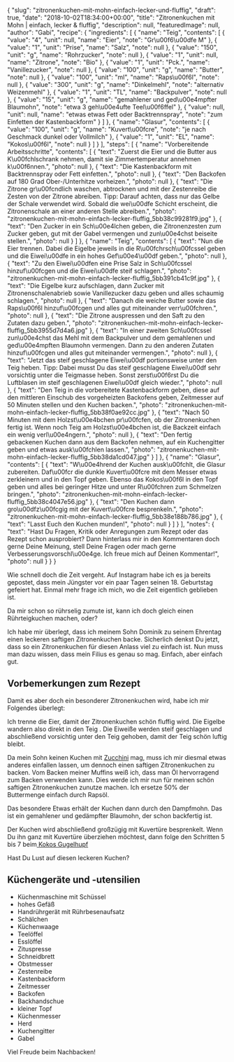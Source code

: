 {
    "slug": "zitronenkuchen-mit-mohn-einfach-lecker-und-fluffig",
    "draft": true,
    "date": "2018-10-02T18:34:00+00:00",
    "title": "Zitronenkuchen mit Mohn | einfach, lecker & fluffig",
    "description": null,
    "featuredImage": null,
    "author": "Gabi",
    "recipe": {
        "ingredients": [
            {
                "name": "Teig",
                "contents": [
                    {
                        "value": "4",
                        "unit": null,
                        "name": "Eier",
                        "note": "Gr\u00f6\u00dfe M"
                    },
                    {
                        "value": "1",
                        "unit": "Prise",
                        "name": "Salz",
                        "note": null
                    },
                    {
                        "value": "150",
                        "unit": "g",
                        "name": "Rohrzucker",
                        "note": null
                    },
                    {
                        "value": "1",
                        "unit": null,
                        "name": "Zitrone",
                        "note": "Bio"
                    },
                    {
                        "value": "1",
                        "unit": "Pck.",
                        "name": "Vanillezucker",
                        "note": null
                    },
                    {
                        "value": "100",
                        "unit": "g",
                        "name": "Butter",
                        "note": null
                    },
                    {
                        "value": "100",
                        "unit": "ml",
                        "name": "Raps\u00f6l",
                        "note": null
                    },
                    {
                        "value": "300",
                        "unit": "g",
                        "name": "Dinkelmehl",
                        "note": "alternativ Weizenmehl"
                    },
                    {
                        "value": "1",
                        "unit": "TL",
                        "name": "Backpulver",
                        "note": null
                    },
                    {
                        "value": "15",
                        "unit": "g",
                        "name": "gemahlener und ged\u00e4mpfter Blaumohn",
                        "note": "etwa 3 geh\u00e4ufte Teel\u00f6ffel"
                    },
                    {
                        "value": null,
                        "unit": null,
                        "name": "etwas etwas Fett oder Backtrennspray",
                        "note": "zum Einfetten der Kastenbackform"
                    }
                ]
            },
            {
                "name": "Glasur",
                "contents": [
                    {
                        "value": "100",
                        "unit": "g",
                        "name": "Kuvert\u00fcre",
                        "note": "je nach Geschmack dunkel oder Vollmilch"
                    },
                    {
                        "value": "1",
                        "unit": "EL",
                        "name": "Kokos\u00f6l",
                        "note": null
                    }
                ]
            }
        ],
        "steps": [
            {
                "name": "Vorbereitende Arbeitsschritte",
                "contents": [
                    {
                        "text": "Zuerst die Eier und die Butter aus K\u00fchlschrank nehmen, damit sie Zimmertemperatur annehmen k\u00f6nnen.",
                        "photo": null
                    },
                    {
                        "text": "Die Kastenbackform mit Backtrennspray oder Fett einfetten.",
                        "photo": null
                    },
                    {
                        "text": "Den Backofen auf 180 Grad Ober-\/Unterhitze vorheizen.",
                        "photo": null
                    },
                    {
                        "text": "Die Zitrone gr\u00fcndlich waschen, abtrocknen und mit der Zestenreibe die Zesten von der Zitrone abreiben. Tipp: Darauf achten, dass nur das Gelbe der Schale verwendet wird. Sobald die wei\u00dfe Schicht erscheint, die Zitronenschale an einer anderen Stelle abreiben.",
                        "photo": "zitronenkuchen-mit-mohn-einfach-lecker-fluffig_5bb38c99281f9.jpg"
                    },
                    {
                        "text": "Den Zucker in ein Sch\u00e4lchen geben, die Zitronenzesten zum Zucker geben, gut mit der Gabel vermengen und zun\u00e4chst beiseite stellen.",
                        "photo": null
                    }
                ]
            },
            {
                "name": "Teig",
                "contents": [
                    {
                        "text": "Nun die Eier trennen. Dabei die Eigelbe jeweils in die R\u00fchrsch\u00fcssel geben und die Eiwei\u00dfe in ein hohes Gef\u00e4\u00df geben.",
                        "photo": null
                    },
                    {
                        "text": "Zu den Eiwei\u00dfen eine Prise Salz in Sch\u00fcssel hinzuf\u00fcgen und die Eiwei\u00dfe steif schlagen.",
                        "photo": "zitronenkuchen-mit-mohn-einfach-lecker-fluffig_5bb391cb41c9f.jpg"
                    },
                    {
                        "text": "Die Eigelbe kurz aufschlagen, dann Zucker mit Zitronenschalenabrieb sowie Vanillezucker dazu geben und alles schaumig schlagen.",
                        "photo": null
                    },
                    {
                        "text": "Danach die weiche Butter sowie das Raps\u00f6l hinzuf\u00fcgen und alles gut miteinander verr\u00fchren.",
                        "photo": null
                    },
                    {
                        "text": "Die Zitrone auspressen und den Saft zu den Zutaten dazu geben.",
                        "photo": "zitronenkuchen-mit-mohn-einfach-lecker-fluffig_5bb3955d7d4a6.jpg"
                    },
                    {
                        "text": "In einer zweiten Sch\u00fcssel zun\u00e4chst das Mehl mit dem Backpulver und dem gemahlenen und ged\u00e4mpften Blaumohn vermengen. Dann zu den anderen Zutaten hinzuf\u00fcgen und alles gut miteinander vermengen.",
                        "photo": null
                    },
                    {
                        "text": "Jetzt das steif geschlagene Eiwei\u00df portionsweise unter den Teig heben. Tipp:  Dabei musst Du das steif geschlagene Eiwei\u00df sehr vorsichtig unter die Teigmasse heben. Sonst zerst\u00f6rst Du die Luftblasen im steif geschlagenen Eiwei\u00df gleich wieder.",
                        "photo": null
                    },
                    {
                        "text": "Den Teig in die vorbereitete Kastenbackform geben, diese auf den mittleren Einschub des vorgeheizten Backofens geben, Zeitmesser auf 50 Minuten stellen und den Kuchen backen.",
                        "photo": "zitronenkuchen-mit-mohn-einfach-lecker-fluffig_5bb38f0ae92cc.jpg"
                    },
                    {
                        "text": "Nach 50 Minuten mit dem Holzst\u00e4bchen pr\u00fcfen, ob der Zitronenkuchen fertig ist. Wenn noch Teig am Holzst\u00e4bchen ist, die Backzeit einfach ein wenig verl\u00e4ngern.",
                        "photo": null
                    },
                    {
                        "text": "Den fertig gebackenen Kuchen dann aus dem Backofen nehmen, auf ein Kuchengitter geben und etwas ausk\u00fchlen lassen.",
                        "photo": "zitronenkuchen-mit-mohn-einfach-lecker-fluffig_5bb38da1cd047.jpg"
                    }
                ]
            },
            {
                "name": "Glasur",
                "contents": [
                    {
                        "text": "W\u00e4hrend der Kuchen ausk\u00fchlt, die Glasur zubereiten. Daf\u00fcr die dunkle Kuvert\u00fcre  mit dem Messer etwas zerkleinern und in den Topf geben. Ebenso das Kokos\u00f6l in den Topf geben und alles bei geringer Hitze und unter R\u00fchren zum Schmelzen bringen.",
                        "photo": "zitronenkuchen-mit-mohn-einfach-lecker-fluffig_5bb38c4047e56.jpg"
                    },
                    {
                        "text": "Den Kuchen dann gro\u00dfz\u00fcgig mit der Kuvert\u00fcre besprenkeln.",
                        "photo": "zitronenkuchen-mit-mohn-einfach-lecker-fluffig_5bb38e188b786.jpg"
                    },
                    {
                        "text": "Lasst Euch den Kuchen munden!",
                        "photo": null
                    }
                ]
            }
        ],
        "notes": {
            "text": "Hast Du Fragen, Kritik oder Anregungen zum Rezept oder das Rezept schon ausprobiert? Dann hinterlass mir in den Kommentaren doch gerne Deine Meinung, stell Deine Fragen oder mach gerne Verbesserungsvorschl\u00e4ge. Ich freue mich auf Deinen Kommentar!",
            "photo": null
        }
    }
}

Wie schnell doch die Zeit vergeht. Auf Instagram habe ich es ja bereits gepostet, dass mein Jüngster vor ein paar Tagen seinen 18. Geburtstag gefeiert hat. Einmal mehr frage ich mich, wo die Zeit eigentlich geblieben ist.

Da mir schon so rührselig zumute ist, kann ich doch gleich einen Rührteigkuchen machen, oder?

Ich habe mir überlegt, dass ich meinem Sohn Dominik zu seinem Ehrentag einen leckeren saftigen Zitronenkuchen backe. Sicherlich denkst Du jetzt, dass so ein Zitronenkuchen für diesen Anlass viel zu einfach ist. Nun muss man dazu wissen, dass mein Filius es genau so mag. Einfach, aber einfach gut.

## Vorbemerkungen zum Rezept

Damit es aber doch ein besonderer Zitronenkuchen wird, habe ich mir Folgendes überlegt:

Ich trenne die Eier, damit der Zitronenkuchen schön fluffig wird. Die Eigelbe wandern also direkt in den Teig . Die Eiweiße werden steif geschlagen und abschließend vorsichtig unter den Teig gehoben, damit der Teig schön luftig bleibt.

Da mein Sohn keinen Kuchen mit [Zucchini](https://kochfokus.de/artikel/herrlich-saftiger-sommerlicher-zitronenkuchen/ "Zucchini") mag, muss ich mir diesmal etwas anderes einfallen lassen, um dennoch einen saftigen Zitronenkuchen zu backen. Vom Backen meiner Muffins weiß ich, dass man Öl hervorragend zum Backen verwenden kann. Dies werde ich mir nun für meinen schön saftigen Zitronenkuchen zunutze machen. Ich ersetze 50% der Buttermenge einfach durch Rapsöl.

Das besondere Etwas erhält der Kuchen dann durch den Dampfmohn. Das ist ein gemahlener und gedämpfter Blaumohn, der schon backfertig ist.

Der Kuchen wird abschließend großzügig mit Kuvertüre besprenkelt. Wenn Du ihn ganz mit Kuvertüre überziehen möchtest, dann folge den Schritten 5 bis 7  beim[ Kokos Gugelhupf](https://kochfokus.de/artikel/kokos-gugelhupf-mit-schokoladen-aprikosen-topping/ " Kokos Gugelhupf")

Hast Du Lust auf diesen leckeren Kuchen?

## Küchengeräte und -utensilien

- Küchenmaschine mit Schüssel
- hohes Gefäß
- Handrührgerät mit Rührbesenaufsatz
- Schälchen
- Küchenwaage
- Teelöffel
- Esslöffel
- Zituspresse
- Schneidbrett
- Obstmesser
- Zestenreibe
- Kastenbackform
- Zeitmesser
- Backofen
- Backhandschue
- kleiner Topf
- Küchenmesser
- Herd
- Kuchengitter
- Gabel

Viel Freude beim Nachbacken!